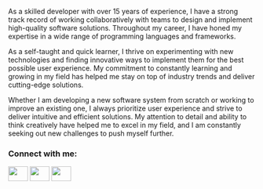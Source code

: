 As a skilled developer with over 15 years of experience, I have a strong track record of working collaboratively with teams to design and implement high-quality software solutions. Throughout my career, I have honed my expertise in a wide range of programming languages and frameworks.

As a self-taught and quick learner, I thrive on experimenting with new technologies and finding innovative ways to implement them for the best possible user experience. My commitment to constantly learning and growing in my field has helped me stay on top of industry trends and deliver cutting-edge solutions.

Whether I am developing a new software system from scratch or working to improve an existing one, I always prioritize user experience and strive to deliver intuitive and efficient solutions. My attention to detail and ability to think creatively have helped me to excel in my field, and I am constantly seeking out new challenges to push myself further.

<h3 align="left">Connect with me:</h3>
<p align="left">
<a href="https://twitter.com/izambl" target="blank"><img align="center" src="https://cdn.jsdelivr.net/npm/simple-icons@3.0.1/icons/twitter.svg" alt="" height="30" width="40" /></a>
<a href="https://www.linkedin.com/in/izambl" target="blank"><img align="center" src="https://cdn.jsdelivr.net/npm/simple-icons@3.0.1/icons/linkedin.svg" alt="" height="30" width="40" /></a>
<a href="https://www.instagram.com/izambl" target="blank"><img align="center" src="https://cdn.jsdelivr.net/npm/simple-icons@3.0.1/icons/instagram.svg" alt="" height="30" width="40" /></a>
</p>

<!--
**izambl/izambl** is a ✨ _special_ ✨ repository because its `README.md` (this file) appears on your GitHub profile.

Here are some ideas to get you started:

- 🔭 I’m currently working on ...
- 🌱 I’m currently learning ...
- 👯 I’m looking to collaborate on ...
- 🤔 I’m looking for help with ...
- 💬 Ask me about ...
- 📫 How to reach me: ...
- 😄 Pronouns: ...
- ⚡ Fun fact: ...
-->
